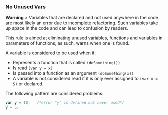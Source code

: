 ### No Unused Vars
**Warning** > Variables that are declared and not used anywhere in the code are most likely an error due to incomplete refactoring. Such variables take up space in the code and can lead to confusion by readers.

This rule is aimed at eliminating unused variables, functions and variables in parameters of functions, as such, warns when one is found.

A variable is considered to be used when it:

- Represents a function that is called `(doSomething())`
- Is read `(var y = x)`
- Is passed into a function as an argument `(doSomething(x))`
- A variable is not considered read if it is only ever assigned to `(var x = 5)` or declared.

The following pattern are considered problems:

```javascript
var y = 10;   /*error "y" is defined but never used*/
y = 5;
```
